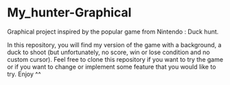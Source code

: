 # My_hunter-Graphical
Graphical project inspired by the popular game from Nintendo : Duck hunt.

In this repository, you will find my version of the game with a background, a duck to shoot (but unfortunately, no score, win or lose condition and no custom cursor).
Feel free to clone this repository if you want to try the game or if you want to change or implement some feature that you would like to try.
Enjoy ^^
